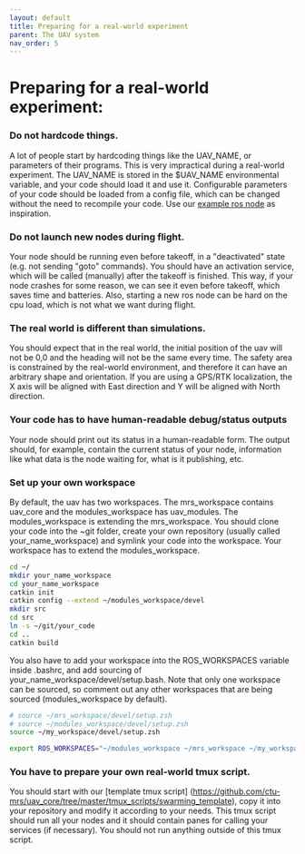 ```yaml
---
layout: default
title: Preparing for a real-world experiment
parent: The UAV system
nav_order: 5
---
```


# Preparing for a real-world experiment:
### Do not hardcode things.
A lot of people start by hardcoding things like the UAV_NAME, or parameters of their programs. This is very impractical during a real-world experiment. The UAV_NAME is stored in the $UAV_NAME environmental variable, and your code should load it and use it. Configurable parameters of your code should be loaded from a config file, which can be changed without the need to recompile your code. Use our [example ros node](https://github.com/ctu-mrs/example_ros_uav) as inspiration.

### Do not launch new nodes during flight.
Your node should be running even before takeoff, in a "deactivated" state (e.g. not sending "goto" commands). You should have an activation service, which will be called (manually) after the takeoff is finished. This way, if your node crashes for some reason, we can see it even before takeoff, which saves time and batteries. Also, starting a new ros node can be hard on the cpu load, which is not what we want during flight.

### The real world is different than simulations.
You should expect that in the real world, the initial position of the uav will not be 0,0 and the heading will not be the same every time. The safety area is constrained by the real-world environment, and therefore it can have an arbitrary shape and orientation. If you are using a GPS/RTK localization, the X axis will be aligned with East direction and Y will be aligned with North direction. 

### Your code has to have human-readable debug/status outputs
Your node should print out its status in a human-readable form. The output should, for example, contain the current status of your node, information like what data is the node waiting for, what is it publishing, etc.

### Set up your own workspace
By default, the uav has two workspaces. The mrs_workspace contains uav_core and the modules_workspace has uav_modules. The modules_workspace is extending the mrs_workspace. You should clone your code into the ~git folder, create your own repository (usually called your_name_workspace) and symlink your code into the workspace. Your workspace has to extend the modules_workspace.

```bash
cd ~/
mkdir your_name_workspace
cd your_name_workspace
catkin init
catkin config --extend ~/modules_workspace/devel
mkdir src
cd src
ln -s ~/git/your_code
cd ..
catkin build
```

You also have to add your workspace into the ROS_WORKSPACES variable inside .bashrc, and add sourcing of your_name_workspace/devel/setup.bash. Note that only one workspace can be sourced, so comment out any other workspaces that are being sourced (modules_workspace by default).


```bash
# source ~/mrs_workspace/devel/setup.zsh
# source ~/modules_workspace/devel/setup.zsh
source ~/my_workspace/devel/setup.zsh

export ROS_WORKSPACES="~/modules_workspace ~/mrs_workspace ~/my_workspace"
```

### You have to prepare your own real-world tmux script.
You should start with our [template tmux script] (https://github.com/ctu-mrs/uav_core/tree/master/tmux_scripts/swarming_template), copy it into your repository and modify it according to your needs. This tmux script should run all your nodes and it should contain panes for calling your services (if necessary). You should not run anything outside of this tmux script.
